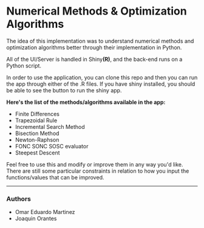 # Numerical Methods &amp; Optimization Algorithms

The idea of this implementation was to understand numerical methods and optimization algorithms better through their implementation in Python. 

All of the UI/Server is handled in Shiny<b>(R)</b>, and the back-end runs on a Python script. 

In order to use the application, you can clone this repo and then you can run the app through either of the .R files. If you have shiny installed, you should be able to see the button to run the shiny app. 




<b>Here's the list of the methods/algorithms available in the app:</b>

<ul>
  <li>Finite Differences</li>
  <li>Trapezoidal Rule</li>
  <li>Incremental Search Method</li>
  <li>Bisection Method</li>
  <li>Newton-Raphson</li>
  <li>FONC SONC SOSC evaluator</li>
  <li>Steepest Descent</li> 
</ul>

Feel free to use this and modify or improve them in any way you'd like. There are still some particular constraints in relation to how you input the functions/values that can be improved.

---
### Authors
* Omar Eduardo Martinez
* Joaquin Orantes
